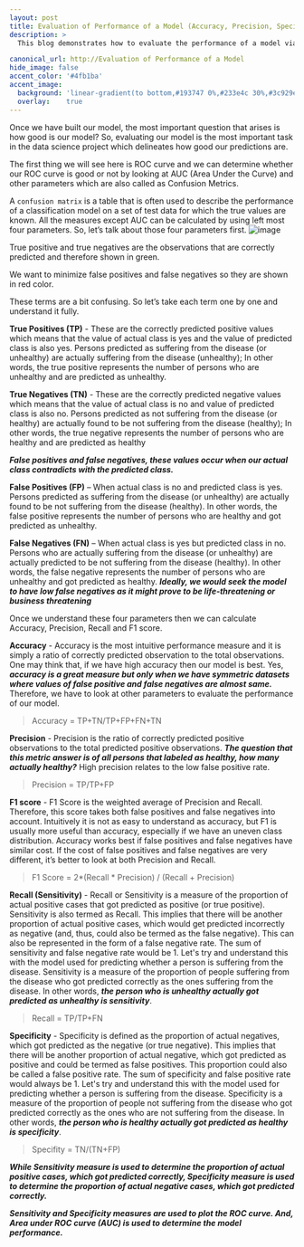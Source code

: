```yaml
---
layout: post
title: Evaluation of Performance of a Model (Accuracy, Precision, Specifity, Recall/Sensitivity & F1 Score)
description: >
  This blog demonstrates how to evaluate the performance of a model via Accuracy, Precision, Specifity, Recall/Sensitivity & F1 Score metrics.

canonical_url: http://Evaluation of Performance of a Model
hide_image: false
accent_color: '#4fb1ba'
accent_image:
  background: 'linear-gradient(to bottom,#193747 0%,#233e4c 30%,#3c929e 50%,#d5d5d4 70%,#cdccc8 100%)'
  overlay:    true
---
```


Once we have built our model, the most important question that arises is how good is our model? 
So, evaluating our model is the most important task in the data science project which delineates how good our predictions are.

The first thing we will see here is ROC curve and we can determine whether our ROC curve is good or not by looking at AUC (Area Under the Curve) and other parameters which are also called as Confusion Metrics. 

A `confusion matrix` is a table that is often used to describe the performance of a classification model on a set of test data for which the true values are known. 
All the measures except AUC can be calculated by using left most four parameters. 
So, let’s talk about those four parameters first.
![image](https://user-images.githubusercontent.com/37147511/159992279-d241f064-f72b-4381-b7bc-4f14fbe441ad.png)

True positive and true negatives are the observations that are correctly predicted and therefore shown in green. 

We want to minimize false positives and false negatives so they are shown in red color. 

These terms are a bit confusing. So let’s take each term one by one and understand it fully.

**True Positives (TP)** - These are the correctly predicted positive values which means that the value of actual class is yes and the value of predicted class is also yes. Persons predicted as suffering from the disease (or unhealthy) are actually suffering from the disease (unhealthy); In other words, the true positive represents the number of persons who are unhealthy and are predicted as unhealthy.

**True Negatives (TN)** - These are the correctly predicted negative values which means that the value of actual class is no and value of predicted class is also no. Persons predicted as not suffering from the disease (or healthy) are actually found to be not suffering from the disease (healthy); In other words, the true negative represents the number of persons who are healthy and are predicted as healthy

**_False positives and false negatives, these values occur when our actual class contradicts with the predicted class._**

**False Positives (FP)** – When actual class is no and predicted class is yes. Persons predicted as suffering from the disease (or unhealthy) are actually found to be not suffering from the disease (healthy). In other words, the false positive represents the number of persons who are healthy and got predicted as unhealthy.

**False Negatives (FN)** – When actual class is yes but predicted class in no. Persons who are actually suffering from the disease (or unhealthy) are actually predicted to be not suffering from the disease (healthy). In other words, the false negative represents the number of persons who are unhealthy and got predicted as healthy. _**Ideally, we would seek the model to have low false negatives as it might prove to be life-threatening or business threatening**_

Once we understand these four parameters then we can calculate Accuracy, Precision, Recall and F1 score.

**Accuracy** - Accuracy is the most intuitive performance measure and it is simply a ratio of correctly predicted observation to the total observations. One may think that, if we have high accuracy then our model is best. Yes, **_accuracy is a great measure but only when we have symmetric datasets where values of false positive and false negatives are almost same._** Therefore, we have to look at other parameters to evaluate the performance of our model. 

> Accuracy = TP+TN/TP+FP+FN+TN

**Precision** - Precision is the ratio of correctly predicted positive observations to the total predicted positive observations. _**The question that this metric answer is of all persons that labeled as healthy, how many actually healthy?**_ High precision relates to the low false positive rate. 

> Precision = TP/TP+FP


**F1 score** - F1 Score is the weighted average of Precision and Recall. Therefore, this score takes both false positives and false negatives into account. Intuitively it is not as easy to understand as accuracy, but F1 is usually more useful than accuracy, especially if we have an uneven class distribution. Accuracy works best if false positives and false negatives have similar cost. If the cost of false positives and false negatives are very different, it’s better to look at both Precision and Recall. 

> F1 Score = 2*(Recall * Precision) / (Recall + Precision)

**Recall (Sensitivity)** - Recall or Sensitivity is a measure of the proportion of actual positive cases that got predicted as positive (or true positive). Sensitivity is also termed as Recall. This implies that there will be another proportion of actual positive cases, which would get predicted incorrectly as negative (and, thus, could also be termed as the false negative). This can also be represented in the form of a false negative rate. The sum of sensitivity and false negative rate would be 1. Let's try and understand this with the model used for predicting whether a person is suffering from the disease. Sensitivity is a measure of the proportion of people suffering from the disease who got predicted correctly as the ones suffering from the disease. In other words, _**the person who is unhealthy actually got predicted as unhealthy is sensitivity**_.

> Recall = TP/TP+FN

**Specificity** - Specificity is defined as the proportion of actual negatives, which got predicted as the negative (or true negative). This implies that there will be another proportion of actual negative, which got predicted as positive and could be termed as false positives. This proportion could also be called a false positive rate. The sum of specificity and false positive rate would always be 1. Let's try and understand this with the model used for predicting whether a person is suffering from the disease. Specificity is a measure of the proportion of people not suffering from the disease who got predicted correctly as the ones who are not suffering from the disease. In other words, _**the person who is healthy actually got predicted as healthy is specificity**_.

> Specifity = TN/(TN+FP) 

_**While Sensitivity measure is used to determine the proportion of actual positive cases, which got predicted correctly, Specificity measure is used to determine the proportion of actual negative cases, which got predicted correctly.**_

**_Sensitivity and Specificity measures are used to plot the ROC curve. And, Area under ROC curve (AUC) is used to determine the model performance._**
